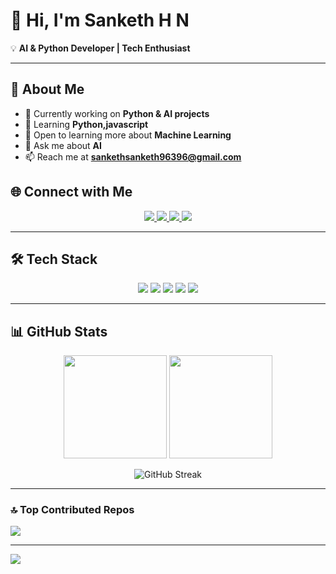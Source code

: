 # 👋 Hi, I'm Sanketh H N  

💡 **AI & Python Developer | Tech Enthusiast**  

---

## 🌟 About Me  
- 🔭 Currently working on **Python & AI projects**  
- 🌱 Learning **Python,javascript**  
- 🤝 Open to learning more about **Machine Learning**  
- 💬 Ask me about **AI**  
- 📫 Reach me at **sankethsanketh96396@gmail.com**  

## 🌐 Connect with Me  

<p align="center">
  <a href="https://www.linkedin.com/in/sanketh-sanketh" target="_blank">
    <img src="https://img.shields.io/badge/LinkedIn-0A66C2?style=for-the-badge&logo=linkedin&logoColor=white"/>
  </a>
  <a href="https://instagram.com/_sanketh_shaiva_" target="_blank">
    <img src="https://img.shields.io/badge/Instagram-E4405F?style=for-the-badge&logo=instagram&logoColor=white"/>
  </a>
  <a href="mailto:sankethsanketh96396@gmail.com">
    <img src="https://img.shields.io/badge/Gmail-D14836?style=for-the-badge&logo=gmail&logoColor=white"/>
  </a>
  <a href="https://leetcode.com/your-username" target="_blank">
    <img src="https://img.shields.io/badge/LeetCode-F89F1B?style=for-the-badge&logo=leetcode&logoColor=white"/>
  </a>
</p>

---

## 🛠️ Tech Stack  

<p align="center">
  <img src="https://img.shields.io/badge/C-00599C?style=for-the-badge&logo=c&logoColor=white"/>
  <img src="https://img.shields.io/badge/Python-3776AB?style=for-the-badge&logo=python&logoColor=white"/>
  <img src="https://img.shields.io/badge/Flutter-02569B?style=for-the-badge&logo=flutter&logoColor=white"/>
  <img src="https://img.shields.io/badge/TensorFlow-FF6F00?style=for-the-badge&logo=tensorflow&logoColor=white"/>
  <img src="https://img.shields.io/badge/Flask-000000?style=for-the-badge&logo=flask&logoColor=white"/>
</p>

---

## 📊 GitHub Stats  

<p align="center">
  <img src="https://github-readme-stats.vercel.app/api?username=Sankethhn&theme=dark&hide_border=false&show_icons=true" height="165"/>
  <img src="https://github-readme-stats.vercel.app/api/top-langs/?username=Sankethhn&theme=dark&layout=compact&hide_border=false" height="165"/>
</p>

<p align="center">
  <img src="https://nirzak-streak-stats.vercel.app/?user=Sankethhn&theme=dark&hide_border=false" alt="GitHub Streak"/>
</p>

---

### 🔝 Top Contributed Repos
![](https://github-contributor-stats.vercel.app/api?username=Sankethhn&limit=5&theme=dark&combine_all_yearly_contributions=true)

---

[![](https://visitcount.itsvg.in/api?id=Sankethhn&icon=0&color=0)](https://visitcount.itsvg.in)

<!-- Proudly created with GPRM ( https://gprm.itsvg.in ) -->
